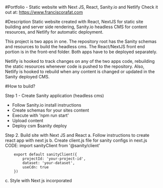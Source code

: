 #Portfolio - Static website with Next JS, React, Sanity.io and Netlify
Check it out at: https://www.franciscorafat.com

#Description
Static website created with React, NextJS for static site building and server side rendering,
Sanity.io headless CMS for content resources, and Netlify for automatic deployment.

This project is two apps in one. The repository root has the Sanity schemas and
resources to build the headless cms. The React/NextJS front end portion is in the
front-end folder. Both apps have to be deployed separately.

Netlify is hooked to track changes on any of the two apps code, rebuilding the
static resources whenever code is pushed to the repository. Also, Netlify is
hooked to rebuild when any content is changed or updated in the Sanity deployed
CMS.

#How to build?

Step 1 - Create Sanity application (headless cms)
- Follow Sanity.io install instructions
- Create schemas for your sites content
- Execute with 'npm run start'
- Upload content
- Deploy csm $sanity deploy

Step 2. Build site with Next JS and React
a. Follow instructions to create react app with next js
b. Create client.js file for sanity configs in next.js
    CODE:
        import sanityClient from '@sanity/client'

        export default sanityClient({
            projectId: 'your-project-id',
            dataset: 'your-dataset',
            useCdn: true
        })

c. Style with Next js incorporated <style jsx> tag
d. Create /out folder in your root and add command to build and export in
    your package.json file.

    "scripts": {
        "build": "next build && next export"
    }

- Deploy with Netlify

Setup:
a. Login with Github.
b. Setup repository to hook app to.
c. Create netlify.toml file on your root folder.

[build]
  base    = "front-end" //rour root directory
  publish = "front-end/out" //your build directory
  command = "npm run build" // the command to build and export the static site

d. Setup a webhook for receiving build request, Netlify should build every time you push to github
e. Setup outgoing webhook in Sanity.io, so that Netlify builds every time content changes in Sanity.io
